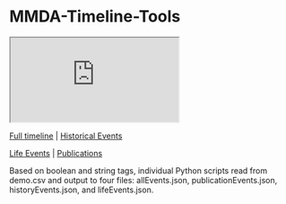# MMDA-Timeline-Tools

<iframe src="https://docs.google.com/spreadsheets/d/1hLpNCs2yKgBIZPd1ouliTILiBTVqBwhXiwEsk-KV_i0/pubhtml?widget=true&amp;headers=false"></iframe>

<A HREF="TestingTimeline/webpages/timeline_full.html" target="_blank">Full timeline</A> | <A HREF="TestingTimeline/webpages/timeline_historical.html" target="_blank">Historical Events</A>

<A HREF="TestingTimeline/webpages/timeline_life.html" target="_blank">Life Events</A> | <A HREF="TestingTimeline/webpages/timeline_publications.html" target="_blank">Publications</A>

Based on boolean and string tags, individual Python scripts read from demo.csv and
output to four files: allEvents.json, publicationEvents.json, historyEvents.json, and lifeEvents.json.
